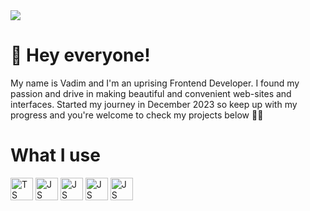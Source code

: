 <div>
  <img src="https://www.codewars.com/users/vadimkim0203/badges/large">
</div>


<h1>👋 Hey everyone!</h1>
<p>My name is Vadim and I'm an uprising Frontend Developer. I found my passion and drive in making beautiful and convenient web-sites and interfaces. Started my journey in December 2023 so keep up with my progress and you're welcome to check my projects below 🙇🏻</p>



<h1>What I use</h1>
<div>
  <img src="https://abrudz.github.io/logos/TypeScript.svg" alt="TS icon" width="36px" height="36px"/>
  <img src="https://abrudz.github.io/logos/JS.svg" alt="JS icon" width="36px" height="36px">
  <img src="https://raw.githubusercontent.com/prplx/svg-logos/master/svg/NextJS.svg" alt="JS icon" width="36px" height="36px">
  <img src="https://raw.githubusercontent.com/prplx/svg-logos/master/svg/React.svg" alt="JS icon" width="36px" height="36px">
  <img src="https://raw.githubusercontent.com/prplx/svg-logos/master/svg/TailwindCSS.svg" alt="JS icon" width="36px" height="36px">
  
</div>
<!---
vadimkim0203/vadimkim0203 is a ✨ special ✨ repository because its `README.md` (this file) appears on your GitHub profile.
You can click the Preview link to take a look at your changes.
--->
